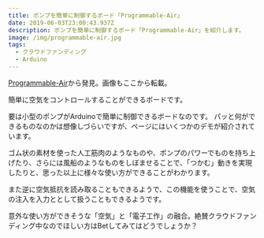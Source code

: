 ```yaml
---
title: ポンプを簡単に制御するボード「Programmable-Air」
date: 2019-06-03T23:00:43.937Z
description: ポンプを簡単に制御するボード「Programmable-Air」を紹介します。
image: /img/programmable-air.jpg
tags:
  - クラウドファンディング
  - Arduino
---
```

[Programmable-Air](https://www.crowdsupply.com/tinkrmind/programmable-air)から発見。画像もここから転載。

簡単に空気をコントロールすることができるボードです。

要は小型のポンプがArduinoで簡単に制御できるボードなのです。
パッと何ができるものなのかは想像しづらいですが、ページにはいくつかのデモが紹介されています。

ゴム状の素材を使った人工筋肉のようなものや、ポンプのパワーでものを持ち上げたり、さらには風船のようなものをしぼませることで、「つかむ」動きを実現したりと、思った以上に様々な使い方ができることがわかります。

また逆に空気抵抗を読み取ることもできるようで、この機能を使うことで、空気の注入を入力ととして扱うこともできるようです。

意外な使い方ができそうな「空気」と「電子工作」の融合。絶賛クラウドファンディング中なのでほしい方はBetしてみてはどうでしょうか？
